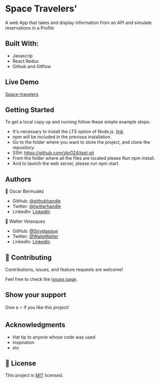 # Space Travelers'

A web App that takes and display information from an API and simulate reservations in a Profile

## Built With:

- Javascrip
- React Redux
- Github and Gitflow

## Live Demo

[Space-travelers](https://6284139c746cda24668b824e--fancy-cannoli-7d094e.netlify.app/
)

## Getting Started

To get a local copy up and running follow these simple example steps:

- It's necessary to install the LTS option of Node.js. [link](https://nodejs.org/en/).
- npm will be included in the previous installation.
- Go to the folder where you want to store the project, and clone the repository:
- SSH: https://github.com/zkr024/test.git
- From the folder where all the files are located please Run npm install.
- And to launch the web server, please run npm start.

## Authors

👤 Oscar Bermudez

- GitHub: [@githubhandle](https://github.com/zkr024)
- Twitter: [@twitterhandle](https://twitter.com/zkr024)
- LinkedIn: [LinkedIn](www.linkedin.com/in/oscar-bermudez-07908222a)

👤 Walter Velasquez

- GitHub: [@Sirvelasque](https://github.com/sirvelasque)
- Twitter: [@WalteWalter](https://twitter.com/waltewalter)
- LinkedIn: [LinkedIn](www.linkedin.com/in/sirvelasque)

## 🤝 Contributing

Contributions, issues, and feature requests are welcome!

Feel free to check the [issues page](../../issues/).

## Show your support

Give a ⭐️ if you like this project!

## Acknowledgments

- Hat tip to anyone whose code was used
- Inspiration
- etc

## 📝 License

This project is [MIT](./MIT.md) licensed.
